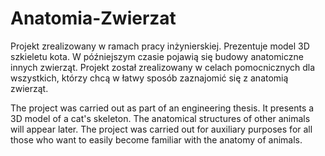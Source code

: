 # Anatomia-Zwierzat

Projekt zrealizowany w ramach pracy inżynierskiej. Prezentuje model 3D szkieletu kota. W późniejszym czasie pojawią się budowy anatomiczne innych zwierząt. Projekt został zrealizowany w celach pomocnicznych dla wszystkich, którzy chcą w łatwy sposób zaznajomić się z anatomią zwierząt.

The project was carried out as part of an engineering thesis. It presents a 3D model of a cat's skeleton. The anatomical structures of other animals will appear later. The project was carried out for auxiliary purposes for all those who want to easily become familiar with the anatomy of animals.
